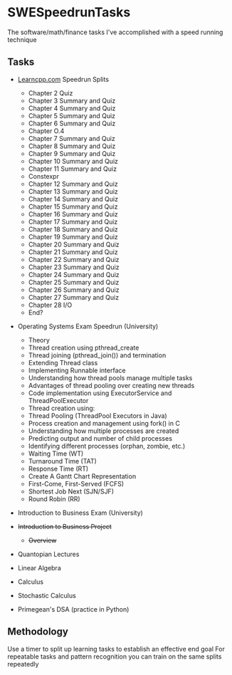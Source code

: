 # SWESpeedrunTasks
The software/math/finance tasks I've accomplished with a speed running technique

## Tasks

- [Learncpp.com](https://www.learncpp.com/) Speedrun Splits
    - Chapter 2 Quiz
    - Chapter 3 Summary and Quiz
    - Chapter 4 Summary and Quiz
    - Chapter 5 Summary and Quiz
    - Chapter 6 Summary and Quiz
    - Chapter O.4 
    - Chapter 7 Summary and Quiz
    - Chapter 8 Summary and Quiz
    - Chapter 9 Summary and Quiz
    - Chapter 10 Summary and Quiz
    - Chapter 11 Summary and Quiz
    - Constexpr
    - Chapter 12 Summary and Quiz
    - Chapter 13 Summary and Quiz
    - Chapter 14 Summary and Quiz
    - Chapter 15 Summary and Quiz
    - Chapter 16 Summary and Quiz
    - Chapter 17 Summary and Quiz
    - Chapter 18 Summary and Quiz
    - Chapter 19 Summary and Quiz
    - Chapter 20 Summary and Quiz
    - Chapter 21 Summary and Quiz
    - Chapter 22 Summary and Quiz
    - Chapter 23 Summary and Quiz
    - Chapter 24 Summary and Quiz
    - Chapter 25 Summary and Quiz
    - Chapter 26 Summary and Quiz
    - Chapter 27 Summary and Quiz
    - Chapter 28 I/O
    - End?

- Operating Systems Exam Speedrun (University)
    - Theory
    - Thread creation using pthread_create
    - Thread joining (pthread_join()) and termination
    - Extending Thread class
    - Implementing Runnable interface
    - Understanding how thread pools manage multiple tasks
    - Advantages of thread pooling over creating new threads
    - Code implementation using ExecutorService and ThreadPoolExecutor
    - Thread creation using:
    - Thread Pooling (ThreadPool Executors in Java)
    - Process creation and management using fork() in C
    - Understanding how multiple processes are created
    - Predicting output and number of child processes
    - Identifying different processes (orphan, zombie, etc.)
    - Waiting Time (WT)
    - Turnaround Time (TAT)
    - Response Time (RT)
    - Create A Gantt Chart Representation
    - First-Come, First-Served (FCFS)
    - Shortest Job Next (SJN/SJF)
    - Round Robin (RR)




- Introduction to Business Exam (University)

- ~~Introduction to Business Project~~
    - ~~Overview~~

- Quantopian Lectures

- Linear Algebra

- Calculus

- Stochastic Calculus

- Primegean's DSA (practice in Python)

## Methodology

Use a timer to split up learning tasks to establish an effective end goal
For repeatable tasks and pattern recognition you can train on the same splits repeatedly
